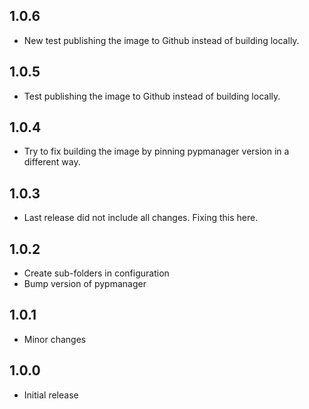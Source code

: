 ## 1.0.6

- New test publishing the image to Github instead of building locally.

## 1.0.5

- Test publishing the image to Github instead of building locally.

## 1.0.4

- Try to fix building the image by pinning pypmanager version in a different way.

## 1.0.3

- Last release did not include all changes. Fixing this here.

## 1.0.2

- Create sub-folders in configuration
- Bump version of pypmanager

## 1.0.1

- Minor changes

## 1.0.0

- Initial release
